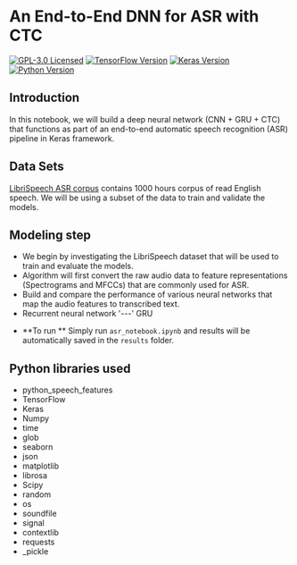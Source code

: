 # An End-to-End DNN for ASR with CTC
[![GPL-3.0 Licensed](https://img.shields.io/badge/License-GPL3.0-blue.svg?style=flat)](https://opensource.org/licenses/GPL-3.0) [![TensorFlow Version](https://img.shields.io/badge/Tensorflow-1.4+-blue.svg)](https://www.tensorflow.org/) [![Keras Version](https://img.shields.io/badge/Keras-2.0+-blue.svg)](https://keras.io/) [![Python Version](https://img.shields.io/badge/Python-3.x-blue.svg)](https://www.python.org/) 

## Introduction
In this notebook, we will build a deep neural network (CNN + GRU + CTC) that functions as part of an end-to-end automatic speech recognition (ASR) pipeline in Keras framework.

## Data Sets 
[LibriSpeech ASR corpus](http://www.openslr.org/12) contains 1000 hours corpus of read English speech. We will be using a subset of the data to train and validate the models.

## Modeling step
- We begin by investigating the LibriSpeech dataset that will be used to train and evaluate the models. 
- Algorithm will first convert the raw audio data to feature representations (Spectrograms and MFCCs) that are commonly used for ASR. 
- Build and compare the performance of various neural networks that map the audio features to transcribed text. 
- Recurrent neural network '---' GRU

* **To run **
Simply run `asr_notebook.ipynb` and results will be automatically saved in the `results` folder.

## Python libraries used

* python_speech_features
* TensorFlow
* Keras
* Numpy
* time
* glob
* seaborn
* json
* matplotlib
* librosa
* Scipy
* random
* os
* soundfile
* signal
* contextlib
* requests
* \_pickle


